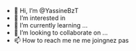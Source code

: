 - 👋 Hi, I’m @YassineBzT 
- 👀 I’m interested in 
- 🌱 I’m currently learning ...
- 💞️ I’m looking to collaborate on ...
- 📫 How to reach me ne me joingnez pas

<!---
YassineBzT/YassineBzT is a ✨ special ✨ repository because its `README.md` (this file) appears on your GitHub profile.
You can click the Preview link to take a look at your changes.
--->
